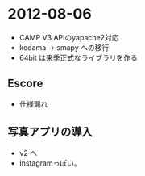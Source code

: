2012-08-06
==========

- CAMP V3 APIのyapache2対応
- kodama -> smapy への移行
- 64bit は来季正式なライブラリを作る

Escore
------
- 仕様漏れ

写真アプリの導入
-------------
- v2 へ
- Instagramっぽい。